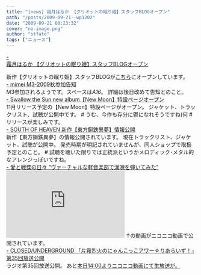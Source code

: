 ```yaml
---
title: "[news] 霜月はるか 【グリオットの眠り姫】スタッフBLOGオープン"
path: "/posts/2009-09-21--wp1202"
date: "2009-09-21 08:23:32"
cover: "no-image.png"
author: "stfate"
tags: ["ニュース"]
---
```


<style type="text/css">
<!--
p {white-space: pre-wrap};
-->
</style>

<a class="topics" href="http://www.team-e.net/griotte_blog/" target="_blank">- 霜月はるか 【グリオットの眠り姫】スタッフBLOGオープン</a>
<div class="news">新作【グリオットの眠り姫】スタッフBLOGが<a href="http://www.team-e.net/griotte_blog/" target="_blank">こちら</a>にオープンしています。</div>
<a class="topics" href="http://totsu-kuni.net/" target="_blank">- mimei M3-2009秋参加告知</a>
<div class="news">M3参加されるようです。スペースは<em>A16</em>。
詳細は後日改めて告知とのこと。</div>
<a class="topics" href="http://www.swallowthesun.net/newmoon/" target="_blank">- Swallow the Sun new album【New Moon】特設ページオープン</a>
<div class="news">11月リリース予定の【New Moon】特設ページがオープン。
ジャケット、トラックリスト、試聴が公開中です。
# うむ、今作も存分に鬱になれそうですね(何
# リリースが楽しみです。</div>
<a class="topics" href="http://s-o-h.jp/" target="_blank">- SOUTH OF HEAVEN 新作【東方鋼鉄異夢】情報公開</a>
<div class="news">新作【東方鋼鉄異夢】の情報公開されています。
現在トラックリスト、ジャケット、試聴が公開中。
発売時期が明記されていませんが、同人ショップで取扱予定とのこと。
# 試聴を聴いた限りでは正統派というかメロディック･メタル的なアレンジっぽいですね。</div>
<a class="topics" href="http://cobhc.blog40.fc2.com/" target="_blank">- 愛と戦慄の日々 "ヴァーチャルな軽音楽部で漢唄を弾いてみた"</a>
<div class="news"><iframe width="312" height="176" src="http://ext.nicovideo.jp/thumb/sm8279799" scrolling="no" style="border:solid 1px #CCC;" frameborder="0"><a href="http://www.nicovideo.jp/watch/sm8279799">【ニコニコ動画】【花の慶次】傾奇者達で「よっしゃあ漢唄」を弾いてみた</a></iframe>
↑の動画がニコニコ動画で公開されています。</div>
<a class="topics" href="http://www.nyanhour.com/" target="_blank">- CLOSED/UNDERGROUND 「片霧烈火のにゃんこっこアワー☆りあらいず！」第35回放送公開</a>
<div class="news">ラジオ第35回放送公開。
あと<a href="http://live.nicovideo.jp/gate/lv4151207" target="_blank">本日14:00よりニコニコ動画にて生放送が。</a></div>
